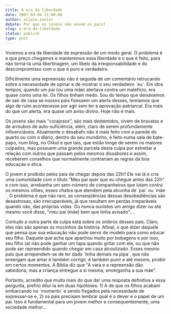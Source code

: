 ```yaml
---
title: A era da liberdade
date: 2007-03-04 21:00:00
author: alipio.junior
debate: Por que os jovens não ouvem os pais?
slug: a-era-da-liberdade
status: publish 
type: post
---
```


Vivemos a era da liberdade de expressão de um modo geral. O problema é a que preço chegamos e manteremos essa liberdade e o que é feito, para não torná-la uma libertinagem, um libelo da irresponsabilidade e do descompromisso com o que é puro e verdadeiro.   

  

Dificilmente uma repreensão não é seguida de um comentário retrucando sobre a necessidade de opinar e de mostrar o seu verdadeiro ´eu´. Em idos tempos, quando um pai (ou uma mãe) alertava contra um malefício, era quase como uma lei. Os filhos tinham medo. Sou do tempo que deixávamos de sair de casa se nossos pais fizessem um alerta desses, temíamos que algo de ruim acontecesse por agir sem ter a aprovação patriarcal. Era mais do que um alerta, era quase um aviso divino. Hoje não é mais.   

Os jovens são mais "corajosos", são mais destemidos, vivem de bravatas e de arroubos de auto-suficiência, além, claro de serem profundamente influenciáveis. Atualmente o desabafo não é mais feito com a parede do quarto ou com o diário, dentro do seu mundinho, é feito numa sala de bate-papo, num blog, no Orkut e que tais, que estão longe de serem os maiores culpados, mas possuem uma grande parcela desta culpa por estreitar a relação com outros que passam pelos mesmos dissabores e assim, receberem conselhos que normalmente contrariam as regras da boa educação e ética.  

  

O jovem é proibido pelos pais de chegar depois das 22h? Ele vai lá e cria uma comunidade com o título "Meu pai quer que eu chegue antes das 22h" e com isso, arrebanha um sem-número de companheiros que lutam contra os mesmos vilões, esses chatos que atendem pela alcunha de ´pai´ ou ´mãe´. O problema é que não raro, as conseqüências dessas desobediências são desastrosas, são irrecuperáveis, já que resultam em perdas irreparáveis quando não, das próprias vidas. Ou nunca ouvistes um amigo dizer ou até mesmo você disse, "meu pai (mãe) bem que tinha avisado"....   

  

Contudo a outra parte da culpa está sobre os ombros desses pais. Claro, eles não são apenas os mocinhos da história. Afinal, o que dizer daquele que pensa que sua educação não pode servir de modelo para como educar seu filho. Daquele que acha que apanhou muito por bobagens e por isso, seu filho (a) não pode ganhar um tapa quando gritar com ele, ou que não pode ser repreendido quando chegar em casa alcoolizado. Esses mesmo pais que arrependem-se de ter dado ´linha demais na pipa´, que não enxergam que amar é também corrigir, é também punir e até mesmo, proibir em certos momentos. A Bíblia diz que "A vara e a repreensão dão sabedoria, mas a criança entregue a si mesma, envergonha a sua mãe".  

  

Portanto, acredito que muito mais do que dar uma resposta definitiva a essa pergunta, prefiro diluí-la em duas hipóteses: 1) A de que os filhos acabam embarcando no ´momento´ e sendo fisgados pela necessidade de expressar-se e, 2) os pais precisam lembrar qual é o dever e o papel de um pai. Isso é fundamental para um jovem melhor e consequentemente, uma sociedade melhor...
